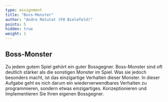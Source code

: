 ```yaml
---
type: assignment
title: "Boss-Monster"
author: "Andre Matutat (FH Bielefeld)"
points: 5
hidden: true
weight: 1
---
```


## Boss-Monster

Zu jedem gutem Spiel gehört ein guter Bossgegner. Boss-Monster sind oft deutlich stärker als die sonstigen Monster im Spiel.
Was sie jedoch besonders macht, ist das einzigartige Verhalten dieser Monster.
In dieser Aufgabe geht es nich darum ein wiederverwendbares Verhalten zu programmieren, sondern etwas einzigartiges.
Konzeptionieren und Implementieren Sie Ihren eigenen Bossgegner.


